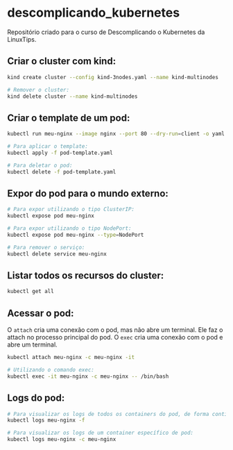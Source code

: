 # descomplicando_kubernetes

Repositório criado para o curso de Descomplicando o Kubernetes da LinuxTips.

## Criar o cluster com kind:

```bash
kind create cluster --config kind-3nodes.yaml --name kind-multinodes

# Remover o cluster:
kind delete cluster --name kind-multinodes
```

## Criar o template de um pod:

```bash
kubectl run meu-nginx --image nginx --port 80 --dry-run=client -o yaml > pod-template.yaml

# Para aplicar o template:
kubectl apply -f pod-template.yaml

# Para deletar o pod:
kubectl delete -f pod-template.yaml
```

## Expor do pod para o mundo externo:

```bash
# Para expor utilizando o tipo ClusterIP:
kubectl expose pod meu-nginx

# Para expor utilizando o tipo NodePort:
kubectl expose pod meu-nginx --type=NodePort

# Para remover o serviço:
kubectl delete service meu-nginx
```

## Listar todos os recursos do cluster:

```bash
kubectl get all
```

## Acessar o pod:

O `attach` cria uma conexão com o pod, mas não abre um terminal. Ele faz o attach no processo principal do pod.
O `exec` cria uma conexão com o pod e abre um terminal.

```bash
kubectl attach meu-nginx -c meu-nginx -it

# Utilizando o comando exec:
kubectl exec -it meu-nginx -c meu-nginx -- /bin/bash
```

## Logs do pod:

```bash
# Para visualizar os logs de todos os containers do pod, de forma contínua:
kubectl logs meu-nginx -f

# Para visualizar os logs de um container específico de pod:
kubectl logs meu-nginx -c meu-nginx
```